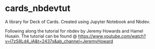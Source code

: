 # cards_nbdevtut
A library for Deck of Cards. Created using Jupyter Notebook and Nbdev.


Following along the tutorial for nbdev by Jeremy Howards and Hamel Husain. 
The tutorial can be found @  https://www.youtube.com/watch?v=l7zS8Ld4_iA&t=2437s&ab_channel=JeremyHoward
